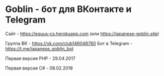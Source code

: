 # Goblin - бот для ВКонтакте и Telegram

Сайт - https://equus-cs.herokuapp.com (или https://japanese-goblin.site)

Группа ВК - https://vk.com/club146048760
Бот в Telegram - https://t.me/japanese_goblin_bot

Первая версия PHP - 29.04.2017

Первая версия C# - 08.02.2018
